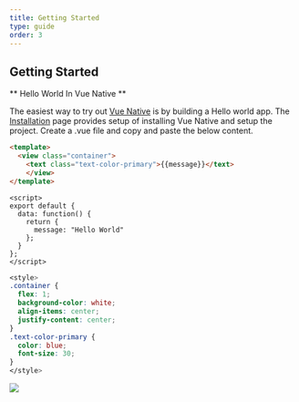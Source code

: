 ```yaml
---
title: Getting Started
type: guide
order: 3
---
```


## Getting Started

** Hello World In Vue Native **

The easiest way to try out [Vue Native](https://vue-native.io/) is by building a Hello world app. The [Installation](installation.html) page provides setup of installing Vue Native and setup the project.
Create a .vue file and copy and paste the below content.

```html
<template>
  <view class="container">
    <text class="text-color-primary">{{message}}</text>
    </view>
</template>
```

```JS
<script>
export default {
  data: function() {
    return {
      message: "Hello World"
    };
  }
};
</script>
```

```css
<style>
.container {
  flex: 1;
  background-color: white;
  align-items: center;
  justify-content: center;
}
.text-color-primary {
  color: blue;
  font-size: 30;
}
</style>
```

<div class="hello-world-container">
  <div class="hello-world-wrapper">
    <img src="/images/helloWorld.png" class="img-wrapper" />
  </div>
</div>
